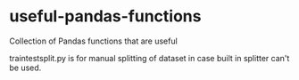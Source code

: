 # useful-pandas-functions
Collection of Pandas functions that are useful 

traintestsplit.py is for manual splitting of dataset in case built in splitter can't be used.
